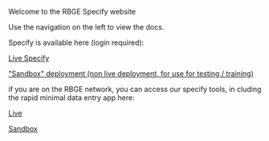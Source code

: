 
Welcome to the RBGE Specify website

Use the navigation on the left to view the docs.  

Specify is available here (login required):

[Live Specify](https://herb-rbge.specifycloud.org/specify/)

["Sandbox" deployment (non live deployment, for use for testing / training)](https://sandbox-rbge.specifycloud.org/specify/)

if you are on the RBGE network, you can access our specify tools, in cluding the rapid minimal data entry app here:

[Live](http://herbmgt.rbge.org.uk/specify_tasks/public/index.php)
 
[Sandbox](http://herbmgt.rbge.org.uk/specify_tasks_sandbox/public/index.php)

